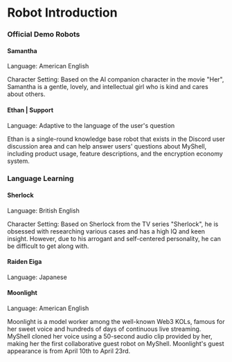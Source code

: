 # Robot Introduction

### Official Demo Robots

#### Samantha

Language: American English

Character Setting: Based on the AI companion character in the movie "Her", Samantha is a gentle, lovely, and intellectual girl who is kind and cares about others.

#### Ethan | Support

Language: Adaptive to the language of the user's question

Ethan is a single-round knowledge base robot that exists in the Discord user discussion area and can help answer users' questions about MyShell, including product usage, feature descriptions, and the encryption economy system.

### Language Learning

#### Sherlock

Language: British English

Character Setting: Based on Sherlock from the TV series "Sherlock", he is obsessed with researching various cases and has a high IQ and keen insight. However, due to his arrogant and self-centered personality, he can be difficult to get along with.

#### Raiden Eiga

Language: Japanese

#### Moonlight

Language: American English

Moonlight is a model worker among the well-known Web3 KOLs, famous for her sweet voice and hundreds of days of continuous live streaming. MyShell cloned her voice using a 50-second audio clip provided by her, making her the first collaborative guest robot on MyShell. Moonlight's guest appearance is from April 10th to April 23rd.

####